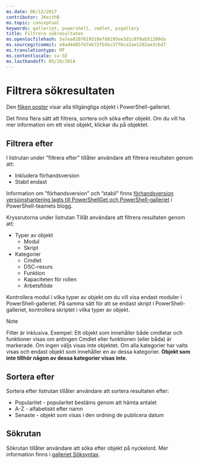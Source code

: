 ```yaml
---
ms.date: 06/12/2017
contributor: JKeithB
ms.topic: conceptual
keywords: galleriet, powershell, cmdlet, psgallery
title: Filtrera sökresultaten
ms.openlocfilehash: 5a7ea8207619318efd8195ee3d1c8f8ab51209da
ms.sourcegitcommit: e9ad4d85fd7eb72fb5bc37f6ca3ae1282ae3c6d7
ms.translationtype: MT
ms.contentlocale: sv-SE
ms.lasthandoff: 05/10/2018
---
```

# <a name="filtering-search-results"></a>Filtrera sökresultaten

Den [fliken poster](https://www.powershellgallery.com/items) visar alla tillgängliga objekt i PowerShell-galleriet.

Det finns flera sätt att filtrera, sortera och söka efter objekt.
Om du vill ha mer information om ett visst objekt, klickar du på objektet.

## <a name="filter-by"></a>Filtrera efter

I listrutan under ”filtrera efter” tillåter användare att filtrera resultaten genom att:
- Inkludera förhandsversion
- Stabil endast

Information om ”förhandsversion” och ”stabil” finns [förhandsversion versionshantering lagts till PowerShellGet och PowerShell-galleriet](https://blogs.msdn.microsoft.com/powershell/2017/12/05/prerelease-versioning-added-to-powershellget-and-powershell-gallery/) i PowerShell-teamets blogg.

Kryssrutorna under listrutan Tillåt användare att filtrera resultaten genom att:
- Typer av objekt
  - Modul
  - Skript
- Kategorier
  - Cmdlet
  - DSC-resurs
  - Funktion
  - Kapaciteten för rollen
  - Arbetsflöde

Kontrollera modul i vilka typer av objekt om du vill visa endast moduler i PowerShell-galleriet.
På samma sätt för att se endast skript i PowerShell-galleriet, kontrollera skriptet i vilka typer av objekt.

> [!NOTE]
> Filter är inklusiva.
> Exempel: Ett objekt som innehåller både cmdletar och funktioner visas om antingen Cmdlet eller funktionen (eller båda) är markerade.
> Om ingen väljs visas inte objektet.
> Om alla kategorier har valts visas och endast objekt som innehåller en av dessa kategorier.
> **Objekt som inte tillhör någon av dessa kategorier visas inte.**

## <a name="sort-by"></a>Sortera efter

Sortera efter listrutan tillåter användare att sortera resultaten efter:
- Popularitet - popularitet bestäms genom att hämta antalet
- A-Z - alfabetiskt efter namn
- Senaste - objekt som visas i den ordning de publicera datum

## <a name="search-box"></a>Sökrutan

Sökrutan tillåter användare att söka efter objekt på nyckelord.
Mer information finns i [galleriet Söksyntax](search-syntax.md).